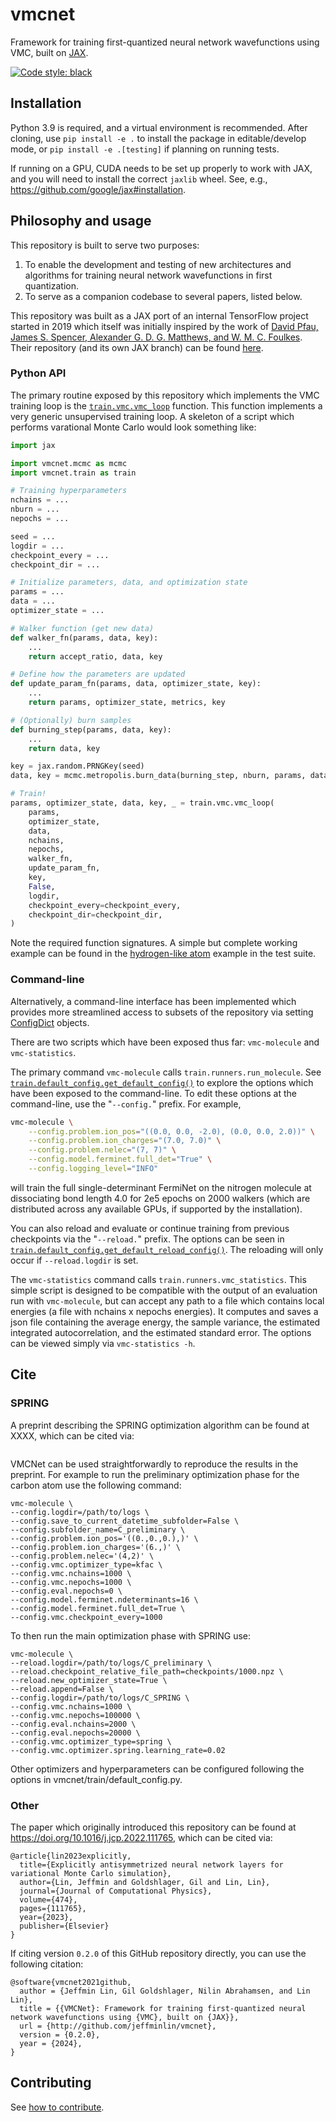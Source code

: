 # vmcnet
Framework for training first-quantized neural network wavefunctions using VMC, built on [JAX](https://github.com/google/jax).

[![Code style: black](https://img.shields.io/badge/code%20style-black-000000.svg)](https://github.com/psf/black)

## Installation

Python 3.9 is required, and a virtual environment is recommended. After cloning, use `pip install -e .` to install the package in editable/develop mode, or `pip install -e .[testing]` if planning on running tests.

If running on a GPU, CUDA needs to be set up properly to work with JAX, and you will need to install the correct `jaxlib` wheel. See, e.g., https://github.com/google/jax#installation.

## Philosophy and usage

This repository is built to serve two purposes:
1. To enable the development and testing of new architectures and algorithms for training neural network wavefunctions in first quantization.
2. To serve as a companion codebase to several papers, listed below.

This repository was built as a JAX port of an internal TensorFlow project started in 2019 which itself was initially inspired by the work of [David Pfau, James S. Spencer, Alexander G. D. G. Matthews, and W. M. C. Foulkes](https://journals.aps.org/prresearch/abstract/10.1103/PhysRevResearch.2.033429). Their repository (and its own JAX branch) can be found [here](https://github.com/deepmind/ferminet).

### Python API

The primary routine exposed by this repository which implements the VMC training loop is the [`train.vmc.vmc_loop`](https://github.com/jeffminlin/vmcnet/blob/master/vmcnet/train/vmc.py#L13) function. This function implements a very generic unsupervised training loop. A skeleton of a script which performs varational Monte Carlo would look something like:

```python
import jax

import vmcnet.mcmc as mcmc
import vmcnet.train as train

# Training hyperparameters
nchains = ...
nburn = ...
nepochs = ...

seed = ...
logdir = ...
checkpoint_every = ...
checkpoint_dir = ...

# Initialize parameters, data, and optimization state
params = ...
data = ...
optimizer_state = ...

# Walker function (get new data)
def walker_fn(params, data, key):
    ...
    return accept_ratio, data, key

# Define how the parameters are updated
def update_param_fn(params, data, optimizer_state, key):
    ...
    return params, optimizer_state, metrics, key

# (Optionally) burn samples
def burning_step(params, data, key):
    ...
    return data, key

key = jax.random.PRNGKey(seed)
data, key = mcmc.metropolis.burn_data(burning_step, nburn, params, data, key)

# Train!
params, optimizer_state, data, key, _ = train.vmc.vmc_loop(
    params,
    optimizer_state,
    data,
    nchains,
    nepochs,
    walker_fn,
    update_param_fn,
    key,
    False,
    logdir,
    checkpoint_every=checkpoint_every,
    checkpoint_dir=checkpoint_dir,
)
```
Note the required function signatures. A simple but complete working example can be found in the [hydrogen-like atom](https://github.com/jeffminlin/vmcnet/blob/master/tests/integrations/examples/test_hydrogen_like_atom.py) example in the test suite.

### Command-line

Alternatively, a command-line interface has been implemented which provides more streamlined access to subsets of the repository via setting [ConfigDict](https://github.com/google/ml_collections) objects.

There are two scripts which have been exposed thus far: `vmc-molecule` and `vmc-statistics`.

The primary command `vmc-molecule` calls `train.runners.run_molecule`. See [`train.default_config.get_default_config()`](https://github.com/jeffminlin/vmcnet/blob/master/vmcnet/train/default_config.py#L60) to explore the options which have been exposed to the command-line. To edit these options at the command-line, use the "`--config.`" prefix. For example,
```sh
vmc-molecule \
    --config.problem.ion_pos="((0.0, 0.0, -2.0), (0.0, 0.0, 2.0))" \
    --config.problem.ion_charges="(7.0, 7.0)" \
    --config.problem.nelec="(7, 7)" \
    --config.model.ferminet.full_det="True" \
    --config.logging_level="INFO"
```
will train the full single-determinant FermiNet on the nitrogen molecule at dissociating bond length 4.0 for 2e5 epochs on 2000 walkers (which are distributed across any available GPUs, if supported by the installation).

You can also reload and evaluate or continue training from previous checkpoints via the "`--reload.`" prefix. The options can be seen in [`train.default_config.get_default_reload_config()`](https://github.com/jeffminlin/vmcnet/blob/master/vmcnet/train/default_config.py#L47). The reloading will only occur if `--reload.logdir` is set.

The `vmc-statistics` command calls `train.runners.vmc_statistics`. This simple script is designed to be compatible with the output of an evaluation run with `vmc-molecule`, but can accept any path to a file which contains local energies (a file with nchains x nepochs energies). It computes and saves a json file containing the average energy, the sample variance, the estimated integrated autocorrelation, and the estimated standard error. The options can be viewed simply via `vmc-statistics -h`.

## Cite

### SPRING

A preprint describing the SPRING optimization algorithm can be found at XXXX, which can be cited via:
```buildoutcfg

```
VMCNet can be used straightforwardly to reproduce the results in the preprint. For example to run the preliminary optimization phase
for the carbon atom use the following command:
```
vmc-molecule \
--config.logdir=/path/to/logs \
--config.save_to_current_datetime_subfolder=False \
--config.subfolder_name=C_preliminary \
--config.problem.ion_pos='((0.,0.,0.),)' \
--config.problem.ion_charges='(6.,)' \
--config.problem.nelec='(4,2)' \
--config.vmc.optimizer_type=kfac \
--config.vmc.nchains=1000 \
--config.vmc.nepochs=1000 \
--config.eval.nepochs=0 \
--config.model.ferminet.ndeterminants=16 \
--config.model.ferminet.full_det=True \
--config.vmc.checkpoint_every=1000
```
To then run the main optimization phase with SPRING use:
```
vmc-molecule \
--reload.logdir=/path/to/logs/C_preliminary \
--reload.checkpoint_relative_file_path=checkpoints/1000.npz \
--reload.new_optimizer_state=True \
--reload.append=False \
--config.logdir=/path/to/logs/C_SPRING \
--config.vmc.nchains=1000 \
--config.vmc.nepochs=100000 \
--config.eval.nchains=2000 \
--config.eval.nepochs=20000 \
--config.vmc.optimizer_type=spring \
--config.vmc.optimizer.spring.learning_rate=0.02
```
Other optimizers and hyperparameters can be configured following the options in vmcnet/train/default_config.py.

### Other

The paper which originally introduced this repository can be found at https://doi.org/10.1016/j.jcp.2022.111765, which can be cited via:
```
@article{lin2023explicitly,
  title={Explicitly antisymmetrized neural network layers for variational Monte Carlo simulation},
  author={Lin, Jeffmin and Goldshlager, Gil and Lin, Lin},
  journal={Journal of Computational Physics},
  volume={474},
  pages={111765},
  year={2023},
  publisher={Elsevier}
}
```
If citing version `0.2.0` of this GitHub repository directly, you can use the following citation:

```
@software{vmcnet2021github,
  author = {Jeffmin Lin, Gil Goldshlager, Nilin Abrahamsen, and Lin Lin},
  title = {{VMCNet}: Framework for training first-quantized neural network wavefunctions using {VMC}, built on {JAX}},
  url = {http://github.com/jeffminlin/vmcnet},
  version = {0.2.0},
  year = {2024},
}
```

## Contributing

See [how to contribute](CONTRIBUTING.md).
